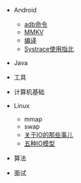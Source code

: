 
* Android

    * [adb命令](./docs/adb操作.md)
    * [MMKV](./docs/MMKV.md)
    * [编译](./docs/编译.md)
    * [Systrace使用指北](./docs/Systrace使用指北.md)

* Java

* 工具

* 计算机基础

* Linux

    * mmap
    * swap
    * [关于IO的那些事儿](./docs/2-IO.md)
    * [五种IO模型](./docs/2-5IOmodels.md)

* 算法

* 面试
